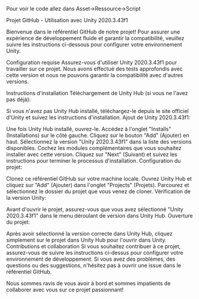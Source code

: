 Pour voir le code allez dans Asset->Ressource->Script

Projet GitHub - Utilisation avec Unity 2020.3.43f1

Bienvenue dans le référentiel GitHub de notre projet! Pour assurer une expérience de développement fluide et garantir la compatibilité, veuillez suivre les instructions ci-dessous pour configurer votre environnement Unity.

Configuration requise
Assurez-vous d'utiliser Unity 2020.3.43f1 pour travailler sur ce projet. Nous avons effectué des tests approfondis avec cette version et nous ne pouvons garantir la compatibilité avec d'autres versions.

Instructions d'installation
Téléchargement de Unity Hub (si vous ne l'avez pas déjà):

Si vous n'avez pas Unity Hub installé, téléchargez-le depuis le site officiel d'Unity et suivez les instructions d'installation.
Ajout de Unity 2020.3.43f1:

Une fois Unity Hub installé, ouvrez-le.
Accédez à l'onglet "Installs" (Installations) sur le côté gauche.
Cliquez sur le bouton "Add" (Ajouter) en haut.
Sélectionnez la version "Unity 2020.3.43f1" dans la liste des versions disponibles.
Cochez les modules complémentaires que vous souhaitez installer avec cette version.
Cliquez sur "Next" (Suivant) et suivez les instructions pour terminer le processus d'installation.
Configuration du projet:

Clonez ce référentiel GitHub sur votre machine locale.
Ouvrez Unity Hub et cliquez sur "Add" (Ajouter) dans l'onglet "Projects" (Projets).
Parcourez et sélectionnez le dossier du projet que vous venez de cloner.
Vérification de la version Unity:

Avant d'ouvrir le projet, assurez-vous que vous avez sélectionné "Unity 2020.3.43f1" dans le menu déroulant de version dans Unity Hub.
Ouverture du projet:

Après avoir sélectionné la version correcte dans Unity Hub, cliquez simplement sur le projet dans Unity Hub pour l'ouvrir dans Unity.
Contributions et collaboration
Si vous souhaitez contribuer à ce projet, assurez-vous de suivre les instructions ci-dessus pour configurer votre environnement de développement. Si vous avez des problèmes, des questions ou des suggestions, n'hésitez pas à ouvrir une issue dans le référentiel GitHub.

Nous sommes ravis de vous avoir à bord et sommes impatients de collaborer avec vous sur ce projet passionnant!
